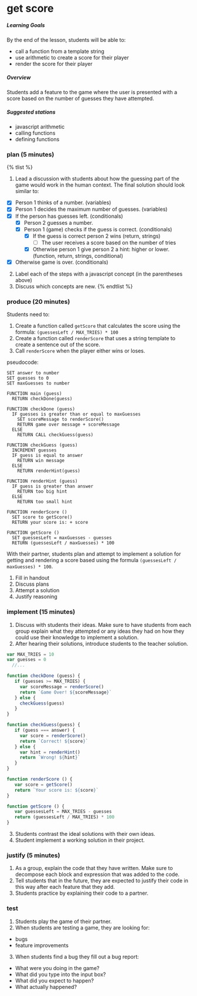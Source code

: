 # get score

##### Learning Goals
By the end of the lesson, students will be able to:
  - call a function from a template string
  - use arithmetic to create a score for their player
  - render the score for their player

##### Overview
Students add a feature to the game where the user is presented with a score based on the number of guesses they have attempted.

##### Suggested stations
- javascript arithmetic
- calling functions
- defining functions

### plan (5 minutes)
{% tlist %}
1. Lead a discussion with students about how the guessing part of the game would work in the human context. The final solution should look similar to:
  - [x] Person 1 thinks of a number. (variables)
  - [x] Person 1 decides the maximum number of guesses. (variables)
  - [x] If the person has guesses left. (conditionals)
    - [x] Person 2 guesses a number.
    - [x] Person 1 (game) checks if the guess is correct. (conditionals)
      - [x] If the guess is correct person 2 wins (return, strings)
        - [ ] The user receives a score based on the number of tries
      - [x] Otherwise person 1 give person 2 a hint: higher or lower. (function, return, strings, conditional)
  - [x] Otherwise game is over. (conditionals)
2. Label each of the steps with a javascript concept (in the parentheses above)
3. Discuss which concepts are new.
{% endtlist %}

### produce (20 minutes)
Students need to:
1. Create a function called `getScore` that calculates the score using the formula: `(guessesLeft / MAX_TRIES) * 100`
2. Create a function called `renderScore` that uses a string template to create a sentence out of the score.
3. Call `renderScore` when the player either wins or loses.

pseudocode:
```
SET answer to number
SET guesses to 0
SET maxGuesses to number

FUNCTION main (guess)
  RETURN checkDone(guess)

FUNCTION checkDone (guess)
  IF guesses is greater than or equal to maxGuesses
    SET scoreMessage to renderScore()
    RETURN game over message + scoreMessage
  ELSE
    RETURN CALL checkGuess(guess)

FUNCTION checkGuess (guess)
  INCREMENT guesses
  IF guess is equal to answer
    RETURN win message
  ELSE
    RETURN renderHint(guess)

FUNCTION renderHint (guess)
  IF guess is greater than answer
    RETURN too big hint
  ELSE
    RETURN too small hint

FUNCTION renderScore ()
  SET score to getScore()
  RETURN your score is: + score

FUNCTION getScore ()
  SET guessesLeft = maxGuesses - guesses
  RETURN (guessesLeft / maxGuesses) * 100
```

With their partner, students plan and attempt to implement a solution for getting and rendering a score based using the formula `(guessesLeft / maxGuesses) * 100`.

1. Fill in handout
2. Discuss plans
3. Attempt a solution
4. Justify reasoning

### implement (15 minutes)
1. Discuss with students their ideas. Make sure to have students from each group explain what they attempted or any ideas they had on how they could use their knowledge to implement a solution.
2. After hearing their solutions, introduce students to the teacher solution.
  ```js
  var MAX_TRIES = 10
  var guesses = 0
    //...

  function checkDone (guess) {
     if (guesses >= MAX_TRIES) {
       var scoreMessage = renderScore()
       return `Game Over! ${scoreMessage}`
     } else {
       checkGuess(guess)
     }
  }

  function checkGuess(guess) {
     if (guess === answer) {
       var score = renderScore()
       return `Correct! ${score}`
     } else {
       var hint = renderHint()
       return `Wrong! ${hint}`
     }
  }

  function renderScore () {
     var score = getScore()
     return `Your score is: ${score}`
  }

  function getScore () {
     var guessesLeft = MAX_TRIES - guesses
     return (guessesLeft / MAX_TRIES) * 100
  }
  ```
3. Students contrast the ideal solutions with their own ideas.
4. Student implement a working solution in their project.

### justify (5 minutes)
1. As a group, explain the code that they have written. Make sure to decompose each block and expression that was added to the code.
2. Tell students that in the future, they are expected to justify their code in this way after each feature that they add.
3. Students practice by explaining their code to a partner.

### test
1. Students play the game of their partner.
2. When students are testing a game, they are looking for:
  - bugs
  - feature improvements
3. When students find a bug they fill out a bug report:
  - What were you doing in the game?
  - What did you type into the input box?
  - What did you expect to happen?
  - What actually happened?
